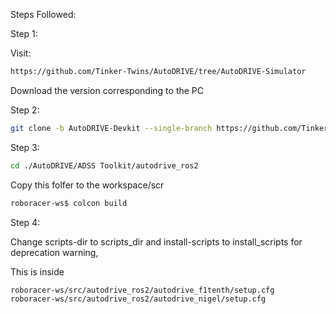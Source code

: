 Steps Followed: 

Step 1:

Visit: 
```bash
https://github.com/Tinker-Twins/AutoDRIVE/tree/AutoDRIVE-Simulator
```

Download the version corresponding to the PC


Step 2:

```bash
git clone -b AutoDRIVE-Devkit --single-branch https://github.com/Tinker-Twins/AutoDRIVE.git
```


Step 3:

```bash
cd ./AutoDRIVE/ADSS Toolkit/autodrive_ros2
```

Copy this folfer to the workspace/scr

```bash
roboracer-ws$ colcon build
```

Step 4:

Change scripts-dir to scripts_dir and install-scripts to install_scripts for deprecation warning,


This is inside 

```
roboracer-ws/src/autodrive_ros2/autodrive_f1tenth/setup.cfg
roboracer-ws/src/autodrive_ros2/autodrive_nigel/setup.cfg
```

